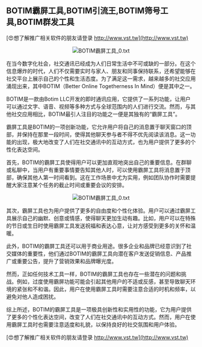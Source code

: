 ## **BOTIM霸屏工具,BOTIM引流王,BOTIM筛号工具,BOTIM群发工具**

[😍想了解推广相关软件的朋友请登录 http://www.vst.tw](http://www.vst.tw)

 <center><img src="https://vst.tw/MP4/tuiguang/png/2.png" alt="BOTIM霸屏工具_0.txt"></center>

在当今数字化社会，社交通讯已经成为人们日常生活中不可或缺的一部分。在这个信息爆炸的时代，人们不仅需要实时与家人、朋友和同事保持联系，还希望能够在社交平台上展示自己的个性和生活态度。为了满足这一需求，越来越多的社交应用涌现出来，其中BOTIM（Better Online Togetherness In Mind）便是其中之一。

BOTIM是一款由Botim LLC开发的即时通讯应用，它提供了一系列功能，让用户可以通过文字、语音、视频等多种方式与全球范围内的人们进行交流。然而，与其他社交应用相比，BOTIM最引人注目的功能之一便是其独有的“霸屏工具”。

霸屏工具是BOTIM的一项创新功能，它允许用户将自己的消息置于聊天窗口的顶部，并保持在那里一段时间，使得其他聊天参与者不得不优先阅读该消息。这一功能的出现，极大地改变了人们在社交通讯中的互动方式，也为用户提供了更多的个性化表达空间。

首先，BOTIM的霸屏工具使得用户可以更加直观地突出自己的重要信息。在群聊或私聊中，当用户有重要事情要告知其他人时，可以使用霸屏工具将消息置于顶部，确保其他人第一时间看到。这在工作场景中尤为实用，例如团队协作时需要提醒大家注意某个任务的截止时间或重要会议的安排。

 <center><img src="https://vst.tw/MP4/tuiguang/png/5.png" alt="BOTIM霸屏工具_0.txt"></center>

其次，霸屏工具也为用户提供了更多的自由度和个性化体验。用户可以通过霸屏工具展示自己的幽默、创意或情感，使得聊天更加生动有趣。比如，用户可以在特殊的节日或生日时使用霸屏工具发送祝福和表达心意，让对方感受到更多的关怀和温暖。

此外，BOTIM的霸屏工具还可以用于商业用途。很多企业和品牌已经意识到了社交媒体的重要性，他们通过BOTIM的霸屏工具向潜在客户发送促销信息、产品推广或重要公告，提升了营销效果和品牌曝光度。

然而，正如任何技术工具一样，BOTIM的霸屏工具也存在一些潜在的问题和挑战。例如，过度使用霸屏功能可能会引起其他用户的不适或反感，甚至导致聊天环境的紧张和不和谐。因此，用户在使用霸屏工具时需要注意合适的时机和频率，以避免对他人造成困扰。

综上所述，BOTIM的霸屏工具是一项极具创新性和实用性的功能，它为用户提供了更多的个性化表达空间，改变了人们在社交通讯中的互动方式。然而，用户在使用霸屏工具时也需要注意适度和礼貌，以保持良好的社交氛围和用户体验。

[😍想了解推广相关软件的朋友请登录 http://www.vst.tw](http://www.vst.tw)



